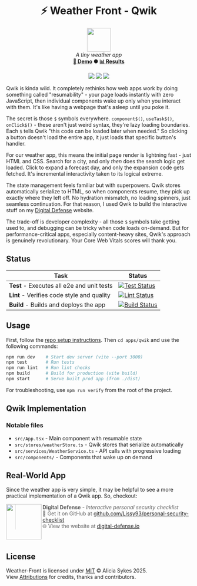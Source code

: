 <!-- start_header -->
<h1 align="center">⚡ Weather Front - Qwik</h1>

<p align="center">
  <img width="64" src="https://raw.githubusercontent.com/Lissy93/weather-front/refs/heads/main/assets/favicon.png" /><br>
  <i>A tiny weather app</i>
  <br>
  <b><a href="/">🚀 Demo</a> ● <a href="https://frontend-framework-benchmarks.as93.net">📊 Results</a></b>
  <br><br>
  <img src="https://img.shields.io/badge/Framework-Qwik-ac7ef4?logo=qwik&logoColor=fff&labelColor=ac7ef4" />
  <img src="https://img.shields.io/badge/License-MIT-AE56FF?logo=googledocs&logoColor=fff&labelColor=8A2BE2" />
  <img src="https://img.shields.io/badge/Author-Lissy93-EA4AAA?logo=githubsponsors&logoColor=fff&labelColor=E31591" />
</p>
<!-- end_header -->

<!-- start_about -->
Qwik is kinda wild. It completely rethinks how web apps work by doing something called "resumability" - your page loads instantly with zero JavaScript, then individual components wake up only when you interact with them. It's like having a webpage that's asleep until you poke it.

The secret is those `$` symbols everywhere. `component$()`, `useTask$()`, `onClick$()` - these aren't just weird syntax, they're lazy loading boundaries. Each `$` tells Qwik "this code can be loaded later when needed." So clicking a button doesn't load the entire app, it just loads that specific button's handler.

For our weather app, this means the initial page render is lightning fast - just HTML and CSS. Search for a city, and only *then* does the search logic get loaded. Click to expand a forecast day, and only the expansion code gets fetched. It's incremental interactivity taken to its logical extreme.

The state management feels familiar but with superpowers. Qwik stores automatically serialize to HTML, so when components resume, they pick up exactly where they left off. No hydration mismatch, no loading spinners, just seamless continuation. For that reason, I used Qwik to build the interactive stuff on my [Digital Defense](https://digital-defense.io/) website.

The trade-off is developer complexity - all those `$` symbols take getting used to, and debugging can be tricky when code loads on-demand. But for performance-critical apps, especially content-heavy sites, Qwik's approach is genuinely revolutionary. Your Core Web Vitals scores will thank you.
<!-- end_about -->

<!-- start_status -->

## Status

| Task | Status |
|---|---|
| **Test** - Executes all e2e and unit tests | [![Test Status](https://raw.githubusercontent.com/Lissy93/weather-front/refs/heads/badges/test-qwik.svg)](https://github.com/Lissy93/weather-front/actions/workflows/test.yml) |
| **Lint** - Verifies code style and quality | [![Lint Status](https://raw.githubusercontent.com/Lissy93/weather-front/refs/heads/badges/lint-qwik.svg)](https://github.com/Lissy93/weather-front/actions/workflows/lint.yml) |
| **Build** - Builds and deploys the app | [![Build Status](https://raw.githubusercontent.com/Lissy93/weather-front/refs/heads/badges/build-qwik.svg)](https://github.com/Lissy93/weather-front/actions/workflows/build.yml) |

<!-- end_status -->

<!-- start_usage -->

## Usage

First, follow the [repo setup instructions](https://github.com/Lissy93/weather-front?tab=readme-ov-file#usage). Then `cd apps/qwik` and use the following commands:

```bash
npm run dev    # Start dev server (vite --port 3000)
npm test       # Run tests
npm run lint   # Run lint checks
npm build      # Build for production (vite build)
npm start      # Serve built prod app (from ./dist)
```

For troubleshooting, use `npm run verify` from the root of the project.

<!-- end_usage -->

## Qwik Implementation
<!-- start_framework_specific -->
### Notable files
- `src/App.tsx` - Main component with resumable state
- `src/stores/weatherStore.ts` - Qwik stores that serialize automatically  
- `src/services/WeatherService.ts` - API calls with progressive loading
- `src/components/` - Components that wake up on demand
<!-- end_framework_specific -->


<!-- start_real_world_app -->

## Real-World App
Since the weather app is very simple, it may be helpful to see a more practical implementation of a Qwik app. So, checkout:

<a href="https://github.com/Lissy93/personal-security-checklist"><img align="left" src="https://storage.googleapis.com/as93-screenshots/project-logos/digital-defense.png" width="96"></a>

> **Digital Defense** - _Interactive personal security checklist_<br>
> 🐙 Get it on GitHub at [github.com/Lissy93/personal-security-checklist](https://github.com/Lissy93/personal-security-checklist)<br>
> 🌐 View the website at [digital-defense.io](https://digital-defense.io)

<br>
<!-- end_real_world_app -->

<!-- start_license -->

## License

Weather-Front is licensed under [MIT](https://github.com/Lissy93/weather-front/blob/main/LICENSE) © Alicia Sykes 2025.<br>
View [Attributions](https://github.com/Lissy93/weather-front?tab=readme-ov-file#attributions) for credits, thanks and contributors.

<!-- end_license -->
